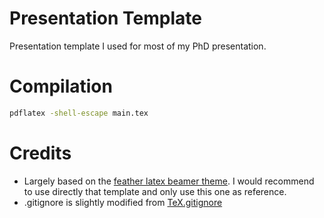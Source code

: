 # Presentation Template

Presentation template I used for most of my PhD presentation.

# Compilation

```bash
pdflatex -shell-escape main.tex
```

# Credits

* Largely based on the [feather latex beamer theme](https://www.overleaf.com/latex/templates/modified-feather-beamer-theme-theme/hprfhrqkbzqq). I would recommend to use directly that template and only use this one as reference.
* .gitignore is slightly modified from [TeX.gitignore](https://github.com/github/gitignore/blob/main/TeX.gitignore)

